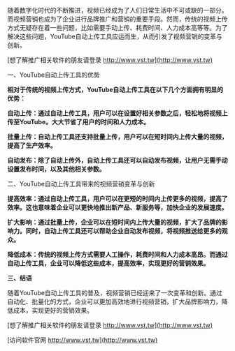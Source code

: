 随着数字化时代的不断推进，视频已经成为了人们日常生活中不可或缺的一部分。而视频营销也成为了企业进行品牌推广和营销的重要手段。然而，传统的视频上传方式无疑存在着一些问题，比如需要手动上传、耗费时间、人力成本高等等。为了解决这些问题，YouTube自动上传工具应运而生，从而引发了视频营销的变革与创新。

[想了解推广相关软件的朋友请登录 http://www.vst.tw](http://www.vst.tw)

一、YouTube自动上传工具的优势

**相对于传统的视频上传方式，YouTube自动上传工具在以下几个方面拥有明显的优势：**

**自动上传：通过自动上传工具，用户可以在设置好相关参数之后，轻松地将视频上传至YouTube。大大节省了用户的时间和人力成本。**

**批量上传：自动上传工具还支持批量上传，用户可以在短时间内上传大量的视频，提高了生产效率。**

**自动发布：除了自动上传外，自动上传工具还可以自动发布视频，让用户无需手动设置发布时间，以及其他相关参数。**

二、YouTube自动上传工具带来的视频营销变革与创新

**提高效率：通过自动上传工具，用户可以在更短的时间内上传更多的视频，提高了效率。这也意味着企业可以更快地推出新产品、新服务等，加快企业的发展速度。**

**扩大影响：通过批量上传，企业可以在短时间内上传大量的视频，扩大了品牌的影响力。同时，自动上传工具还可以帮助企业自动发布视频，将视频推送给更多的观众。**

**降低成本：传统的视频上传方式需要人工操作，耗费时间和人力成本高昂。而通过自动上传工具，企业可以降低这些成本，提高效率，实现更好的营销效果。**

**三、结语**

随着YouTube自动上传工具的普及，视频营销已经迎来了一次变革和创新。通过自动化、批量化的方式，企业可以更加高效地进行视频营销，扩大品牌影响力，降低成本，实现更好的营销效果。

[想了解推广相关软件的朋友请登录 http://www.vst.tw](http://www.vst.tw)


[访问软件官网 http://www.vst.tw](http://www.vst.tw)
